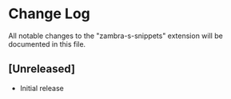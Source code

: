 # Change Log

All notable changes to the "zambra-s-snippets" extension will be documented in this file.


## [Unreleased]

- Initial release